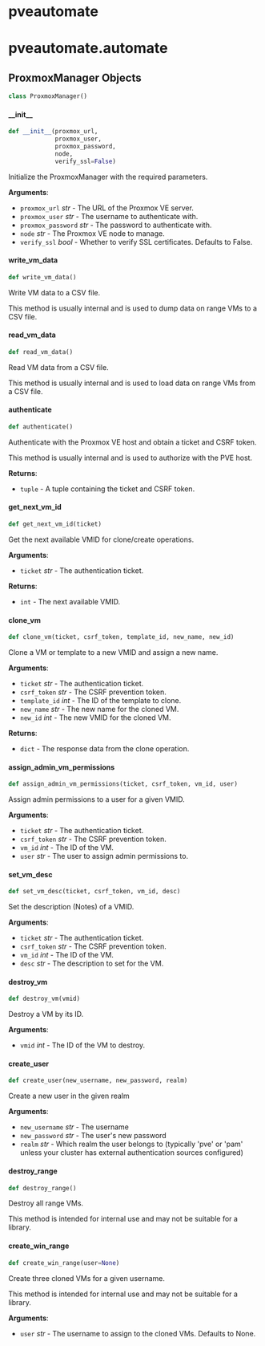 <a id="pveautomate"></a>

# pveautomate

<a id="pveautomate.automate"></a>

# pveautomate.automate

<a id="pveautomate.automate.ProxmoxManager"></a>

## ProxmoxManager Objects

```python
class ProxmoxManager()
```

<a id="pveautomate.automate.ProxmoxManager.__init__"></a>

#### \_\_init\_\_

```python
def __init__(proxmox_url,
             proxmox_user,
             proxmox_password,
             node,
             verify_ssl=False)
```

Initialize the ProxmoxManager with the required parameters.

**Arguments**:

- `proxmox_url` _str_ - The URL of the Proxmox VE server.
- `proxmox_user` _str_ - The username to authenticate with.
- `proxmox_password` _str_ - The password to authenticate with.
- `node` _str_ - The Proxmox VE node to manage.
- `verify_ssl` _bool_ - Whether to verify SSL certificates. Defaults to False.

<a id="pveautomate.automate.ProxmoxManager.write_vm_data"></a>

#### write\_vm\_data

```python
def write_vm_data()
```

Write VM data to a CSV file.

This method is usually internal and is used to dump data on range VMs to a CSV file.

<a id="pveautomate.automate.ProxmoxManager.read_vm_data"></a>

#### read\_vm\_data

```python
def read_vm_data()
```

Read VM data from a CSV file.

This method is usually internal and is used to load data on range VMs from a CSV file.

<a id="pveautomate.automate.ProxmoxManager.authenticate"></a>

#### authenticate

```python
def authenticate()
```

Authenticate with the Proxmox VE host and obtain a ticket and CSRF token.

This method is usually internal and is used to authorize with the PVE host.

**Returns**:

- `tuple` - A tuple containing the ticket and CSRF token.

<a id="pveautomate.automate.ProxmoxManager.get_next_vm_id"></a>

#### get\_next\_vm\_id

```python
def get_next_vm_id(ticket)
```

Get the next available VMID for clone/create operations.

**Arguments**:

- `ticket` _str_ - The authentication ticket.
  

**Returns**:

- `int` - The next available VMID.

<a id="pveautomate.automate.ProxmoxManager.clone_vm"></a>

#### clone\_vm

```python
def clone_vm(ticket, csrf_token, template_id, new_name, new_id)
```

Clone a VM or template to a new VMID and assign a new name.

**Arguments**:

- `ticket` _str_ - The authentication ticket.
- `csrf_token` _str_ - The CSRF prevention token.
- `template_id` _int_ - The ID of the template to clone.
- `new_name` _str_ - The new name for the cloned VM.
- `new_id` _int_ - The new VMID for the cloned VM.
  

**Returns**:

- `dict` - The response data from the clone operation.

<a id="pveautomate.automate.ProxmoxManager.assign_admin_vm_permissions"></a>

#### assign\_admin\_vm\_permissions

```python
def assign_admin_vm_permissions(ticket, csrf_token, vm_id, user)
```

Assign admin permissions to a user for a given VMID.

**Arguments**:

- `ticket` _str_ - The authentication ticket.
- `csrf_token` _str_ - The CSRF prevention token.
- `vm_id` _int_ - The ID of the VM.
- `user` _str_ - The user to assign admin permissions to.

<a id="pveautomate.automate.ProxmoxManager.set_vm_desc"></a>

#### set\_vm\_desc

```python
def set_vm_desc(ticket, csrf_token, vm_id, desc)
```

Set the description (Notes) of a VMID.

**Arguments**:

- `ticket` _str_ - The authentication ticket.
- `csrf_token` _str_ - The CSRF prevention token.
- `vm_id` _int_ - The ID of the VM.
- `desc` _str_ - The description to set for the VM.

<a id="pveautomate.automate.ProxmoxManager.destroy_vm"></a>

#### destroy\_vm

```python
def destroy_vm(vmid)
```

Destroy a VM by its ID.

**Arguments**:

- `vmid` _int_ - The ID of the VM to destroy.

<a id="pveautomate.automate.ProxmoxManager.create_user"></a>

#### create\_user

```python
def create_user(new_username, new_password, realm)
```

Create a new user in the given realm

**Arguments**:

- `new_username` _str_ - The username
- `new_password` _str_ - The user's new password
- `realm` _str_ - Which realm the user belongs to (typically 'pve' or 'pam' unless your cluster has external authentication sources configured)

<a id="pveautomate.automate.ProxmoxManager.destroy_range"></a>

#### destroy\_range

```python
def destroy_range()
```

Destroy all range VMs.

This method is intended for internal use and may not be suitable for a library.

<a id="pveautomate.automate.ProxmoxManager.create_win_range"></a>

#### create\_win\_range

```python
def create_win_range(user=None)
```

Create three cloned VMs for a given username.

This method is intended for internal use and may not be suitable for a library.

**Arguments**:

- `user` _str_ - The username to assign to the cloned VMs. Defaults to None.


